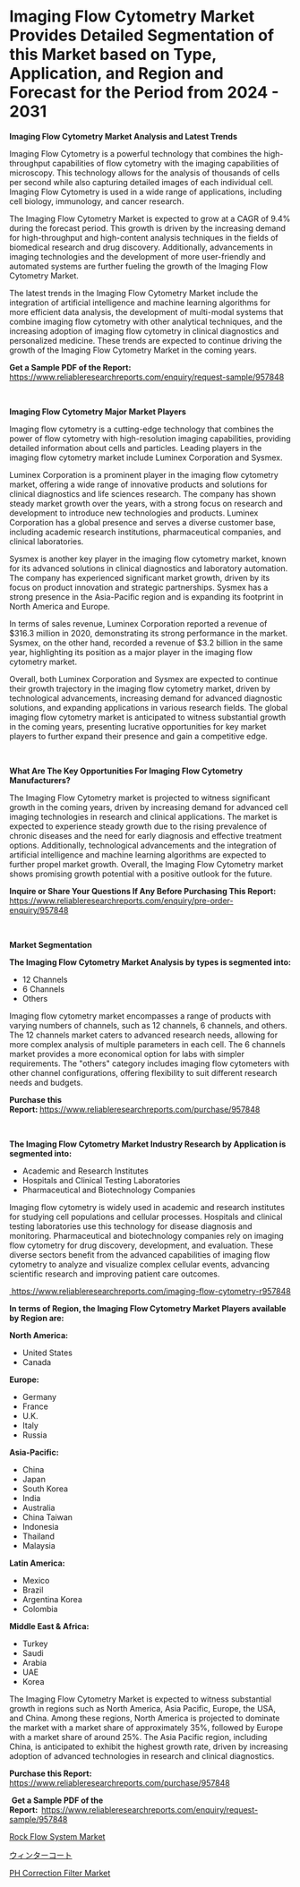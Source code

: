 <p><h1>Imaging Flow Cytometry Market Provides Detailed Segmentation of this Market based on Type, Application, and Region and Forecast for the Period from 2024 - 2031</h1></p><p><strong>Imaging Flow Cytometry Market Analysis and Latest Trends</strong></p>
<p><p>Imaging Flow Cytometry is a powerful technology that combines the high-throughput capabilities of flow cytometry with the imaging capabilities of microscopy. This technology allows for the analysis of thousands of cells per second while also capturing detailed images of each individual cell. Imaging Flow Cytometry is used in a wide range of applications, including cell biology, immunology, and cancer research.</p><p>The Imaging Flow Cytometry Market is expected to grow at a CAGR of 9.4% during the forecast period. This growth is driven by the increasing demand for high-throughput and high-content analysis techniques in the fields of biomedical research and drug discovery. Additionally, advancements in imaging technologies and the development of more user-friendly and automated systems are further fueling the growth of the Imaging Flow Cytometry Market.</p><p>The latest trends in the Imaging Flow Cytometry Market include the integration of artificial intelligence and machine learning algorithms for more efficient data analysis, the development of multi-modal systems that combine imaging flow cytometry with other analytical techniques, and the increasing adoption of imaging flow cytometry in clinical diagnostics and personalized medicine. These trends are expected to continue driving the growth of the Imaging Flow Cytometry Market in the coming years.</p></p>
<p><strong>Get a Sample PDF of the Report:&nbsp;</strong> <a href="https://www.reliableresearchreports.com/enquiry/request-sample/957848">https://www.reliableresearchreports.com/enquiry/request-sample/957848</a></p>
<p>&nbsp;</p>
<p><strong>Imaging Flow Cytometry Major Market Players</strong></p>
<p><p>Imaging flow cytometry is a cutting-edge technology that combines the power of flow cytometry with high-resolution imaging capabilities, providing detailed information about cells and particles. Leading players in the imaging flow cytometry market include Luminex Corporation and Sysmex.</p><p>Luminex Corporation is a prominent player in the imaging flow cytometry market, offering a wide range of innovative products and solutions for clinical diagnostics and life sciences research. The company has shown steady market growth over the years, with a strong focus on research and development to introduce new technologies and products. Luminex Corporation has a global presence and serves a diverse customer base, including academic research institutions, pharmaceutical companies, and clinical laboratories.</p><p>Sysmex is another key player in the imaging flow cytometry market, known for its advanced solutions in clinical diagnostics and laboratory automation. The company has experienced significant market growth, driven by its focus on product innovation and strategic partnerships. Sysmex has a strong presence in the Asia-Pacific region and is expanding its footprint in North America and Europe.</p><p>In terms of sales revenue, Luminex Corporation reported a revenue of $316.3 million in 2020, demonstrating its strong performance in the market. Sysmex, on the other hand, recorded a revenue of $3.2 billion in the same year, highlighting its position as a major player in the imaging flow cytometry market.</p><p>Overall, both Luminex Corporation and Sysmex are expected to continue their growth trajectory in the imaging flow cytometry market, driven by technological advancements, increasing demand for advanced diagnostic solutions, and expanding applications in various research fields. The global imaging flow cytometry market is anticipated to witness substantial growth in the coming years, presenting lucrative opportunities for key market players to further expand their presence and gain a competitive edge.</p></p>
<p>&nbsp;</p>
<p><strong>What Are The Key Opportunities For Imaging Flow Cytometry Manufacturers?</strong></p>
<p><p>The Imaging Flow Cytometry market is projected to witness significant growth in the coming years, driven by increasing demand for advanced cell imaging technologies in research and clinical applications. The market is expected to experience steady growth due to the rising prevalence of chronic diseases and the need for early diagnosis and effective treatment options. Additionally, technological advancements and the integration of artificial intelligence and machine learning algorithms are expected to further propel market growth. Overall, the Imaging Flow Cytometry market shows promising growth potential with a positive outlook for the future.</p></p>
<p><strong>Inquire or Share Your Questions If Any Before Purchasing This Report:</strong> <a href="https://www.reliableresearchreports.com/enquiry/pre-order-enquiry/957848">https://www.reliableresearchreports.com/enquiry/pre-order-enquiry/957848</a></p>
<p>&nbsp;</p>
<p><strong>Market Segmentation</strong></p>
<p><strong>The Imaging Flow Cytometry Market Analysis by types is segmented into:</strong></p>
<p><ul><li>12 Channels</li><li>6 Channels</li><li>Others</li></ul></p>
<p><p>Imaging flow cytometry market encompasses a range of products with varying numbers of channels, such as 12 channels, 6 channels, and others. The 12 channels market caters to advanced research needs, allowing for more complex analysis of multiple parameters in each cell. The 6 channels market provides a more economical option for labs with simpler requirements. The "others" category includes imaging flow cytometers with other channel configurations, offering flexibility to suit different research needs and budgets.</p></p>
<p><strong>Purchase this Report:&nbsp;</strong><a href="https://www.reliableresearchreports.com/purchase/957848">https://www.reliableresearchreports.com/purchase/957848</a></p>
<p>&nbsp;</p>
<p><strong>The Imaging Flow Cytometry Market Industry Research by Application is segmented into:</strong></p>
<p><ul><li>Academic and Research Institutes</li><li>Hospitals and Clinical Testing Laboratories</li><li>Pharmaceutical and Biotechnology Companies</li></ul></p>
<p><p>Imaging flow cytometry is widely used in academic and research institutes for studying cell populations and cellular processes. Hospitals and clinical testing laboratories use this technology for disease diagnosis and monitoring. Pharmaceutical and biotechnology companies rely on imaging flow cytometry for drug discovery, development, and evaluation. These diverse sectors benefit from the advanced capabilities of imaging flow cytometry to analyze and visualize complex cellular events, advancing scientific research and improving patient care outcomes.</p></p>
<p><a href="https://www.reliableresearchreports.com/imaging-flow-cytometry-r957848">&nbsp;https://www.reliableresearchreports.com/imaging-flow-cytometry-r957848</a></p>
<p><strong>In terms of Region, the Imaging Flow Cytometry Market Players available by Region are:</strong></p>
<p>
    <p> <strong> North America: </strong>
        <ul>
            <li>United States</li>
            <li>Canada</li>
        </ul>
        </p> 
    <p> <strong> Europe: </strong>
        <ul>
            <li>Germany</li>
            <li>France</li>
            <li>U.K.</li>
            <li>Italy</li>
            <li>Russia</li>
        </ul>
        </p> 
    <p> <strong> Asia-Pacific: </strong>
        <ul>
            <li>China</li>
            <li>Japan</li>
            <li>South Korea</li>
            <li>India</li>
            <li>Australia</li>
            <li>China Taiwan</li>
            <li>Indonesia</li>
            <li>Thailand</li>
            <li>Malaysia</li>
        </ul>
        </p> 
    <p> <strong> Latin America: </strong>
        <ul>
            <li>Mexico</li>
            <li>Brazil</li>
            <li>Argentina Korea</li>
            <li>Colombia</li>
        </ul>
        </p> 
    <p> <strong> Middle East & Africa: </strong>
        <ul>
            <li>Turkey</li>
            <li>Saudi</li>
            <li>Arabia</li>
            <li>UAE</li>
            <li>Korea</li>
        </ul>
    </p>
    </p>
<p><p>The Imaging Flow Cytometry Market is expected to witness substantial growth in regions such as North America, Asia Pacific, Europe, the USA, and China. Among these regions, North America is projected to dominate the market with a market share of approximately 35%, followed by Europe with a market share of around 25%. The Asia Pacific region, including China, is anticipated to exhibit the highest growth rate, driven by increasing adoption of advanced technologies in research and clinical diagnostics.</p></p>
<p><strong>Purchase this Report: </strong><a href="https://www.reliableresearchreports.com/purchase/957848">https://www.reliableresearchreports.com/purchase/957848</a></p>
<p>&nbsp;<strong>Get a Sample PDF of the Report:&nbsp;&nbsp;</strong><a href="https://www.reliableresearchreports.com/enquiry/request-sample/957848">https://www.reliableresearchreports.com/enquiry/request-sample/957848</a></p>
<p><strong></strong></p>
<p><p><a href="https://view.publitas.com/reportprime-1/rock-flow-system-market-growth-outlook-from-2024-to-2031-and-it-is-projecting-at-10-6-cagr-with-markets-trends-analysis-by-application-regional-outlook-and-revenue/">Rock Flow System Market</a></p><p><a href="https://github.com/DwightHuels1/Market-Research-Report-List-1/blob/main/6240995155312.md">ウィンターコート</a></p><p><a href="https://github.com/sowravmitra0/Market-Research-Report-List-1/blob/main/ph-correction-filter-market.md">PH Correction Filter Market</a></p></p>